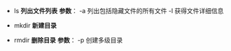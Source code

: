 - ls **列出文件列表**
   **参数**：
   -a 列出包括隐藏文件的所有文件
   -l 获得文件详细信息

- mkdir **新建目录**
- rmdir  **删除目录**
   **参数**：
   -p 创建多级目录
   
   
   
  